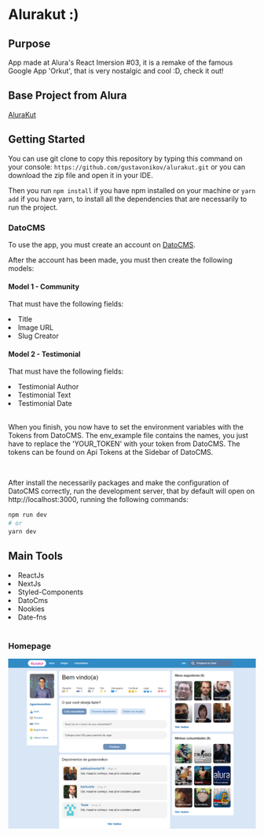 # Alurakut :)

## Purpose

App made at Alura's React Imersion #03, it is a remake of the famous Google App 'Orkut', that is very nostalgic and cool :D, check it out!

## Base Project from Alura

[AluraKut](https://github.com/alura-challenges/alurakut)

## Getting Started

You can use git clone to copy this repository by typing this command on your console:
`` https://github.com/gustavonikov/alurakut.git ``
or you can download the zip file and open it in your IDE.

Then you run ```npm install``` if you have npm installed on your machine or ```yarn add``` if you have yarn,
to install all the dependencies that are necessarily to run the project.

### DatoCMS

To use the app, you must create an account on [DatoCMS](https://www.datocms.com/).

After the account has been made, you must then create the following models:
<br>
#### Model 1 - Community

That must have the following fields:
  <li>Title</li>
  <li>Image URL</li>
  <li>Slug Creator</li>

#### Model 2 - Testimonial

That must have the following fields:
  <li>Testimonial Author</li>
  <li>Testimonial Text</li>
  <li>Testimonial Date</li>
<br>

When you finish, you now have to set the environment variables with the Tokens from DatoCMS.
The env_example file contains the names, you just have to replace the 'YOUR_TOKEN' with your token from DatoCMS.
The tokens can be found on Api Tokens at the Sidebar of DatoCMS.

<br>

After install the necessarily packages and make the configuration of DatoCMS correctly, run the development server, 
that by default will open on http://localhost:3000, running the following commands:
<br>

```bash
npm run dev
# or
yarn dev
```

## Main Tools
<li>ReactJs</li>
<li>NextJs</li>
<li>Styled-Components</li>
<li>DatoCms</li>
<li>Nookies</li>
<li>Date-fns</li>

<br/>

### Homepage

![homepage](public/alurakut.png)
